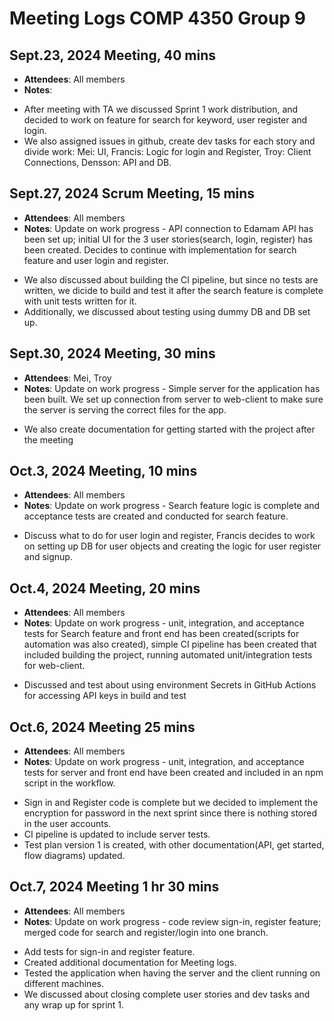 # Meeting Logs COMP 4350 Group 9
## Sept.23, 2024 Meeting, 40 mins
* **Attendees**: All members
* **Notes**:
- After meeting with TA we discussed Sprint 1 work distribution, and decided to work on feature for search for keyword, user register and login.
- We also assigned issues in github, create dev tasks for each story and divide work: Mei: UI, Francis: Logic for login and Register, Troy: Client Connections, Densson: API and DB.

## Sept.27, 2024 Scrum Meeting, 15 mins
* **Attendees**: All members
* **Notes**:
Update on work progress - API connection to Edamam API has been set up; initial UI for the 3 user stories(search, login, register) has been created. Decides to continue with implementation for search feature and user login and register.
- We also discussed about building the CI pipeline, but since no tests are written, we dicide to build and test it after the search feature is complete with unit tests written for it.
- Additionally, we discussed about testing using dummy DB and DB set up.

## Sept.30, 2024 Meeting, 30 mins
* **Attendees**: Mei, Troy
* **Notes**: 
Update on work progress - Simple server for the application has been built. We set up connection from server to web-client to make sure the server is serving the correct files for the app.
- We also create documentation for getting started with the project after the meeting

## Oct.3, 2024 Meeting, 10 mins
* **Attendees**: All members
* **Notes**: 
Update on work progress - Search feature logic is complete and acceptance tests are created and conducted for search feature.
- Discuss what to do for user login and register, Francis decides to work on setting up DB for user objects and creating the logic for user register and signup.

## Oct.4, 2024 Meeting, 20 mins
* **Attendees**: All members
* **Notes**: 
Update on work progress - unit, integration, and acceptance tests for Search feature and front end has been created(scripts for automation was also created), simple CI pipeline has been created that included building the project, running automated unit/integration tests for web-client.
- Discussed and test about using environment Secrets in GitHub Actions for accessing API keys in build and test 


## Oct.6, 2024 Meeting 25 mins
* **Attendees**: All members
* **Notes**: 
Update on work progress - unit, integration, and acceptance tests for server and front end have been created and included in an npm script in the workflow.
- Sign in and Register code is complete but we decided to implement the encryption for password in the next sprint since there is nothing stored in the user accounts.
- CI pipeline is updated to include server tests.
- Test plan version 1 is created, with other documentation(API, get started, flow diagrams) updated.

## Oct.7, 2024 Meeting 1 hr 30 mins
* **Attendees**: All members
* **Notes**: 
Update on work progress - code review sign-in, register feature; merged code for search and register/login into one branch.
- Add tests for sign-in and register feature.
- Created additional documentation for Meeting logs.
- Tested the application when having the server and the client running on different machines.
- We discussed about closing complete user stories and dev tasks and any wrap up for sprint 1.
